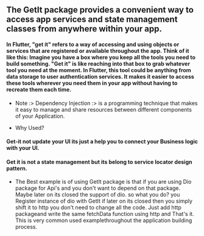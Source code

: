 ## The GetIt package provides a convenient way to access app services and state management classes from anywhere within your app.


#### In Flutter, "get it" refers to a way of accessing and using objects or services that are registered or available throughout the app. Think of it like this: Imagine you have a box where you keep all the tools you need to build something. "Get it" is like reaching into that box to grab whatever tool you need at the moment. In Flutter, this tool could be anything from data storage to user authentication services. It makes it easier to access these tools wherever you need them in your app without having to recreate them each time.


* Note :>  Dependency Injection :> is a programming technique that makes it easy to manage and share resources between different components of your Application.

* Why Used?

#### Get-it not update your UI its just a help you to connect your Business logic with your UI.


#### Get it is not a state management but its belong to service locator design pattern.




* The Best example is of using GetIt package is that if you are using Dio package for Api's and you don't want to depend on that package. Maybe later on its closed the support of  dio. so what you do? you Register instance of dio with GetIt if later on its closed then you simply shift it to http you don't need to change all the code. Just add http packageand write the same fetchData function using http and That's it. This is very common used examplethroughout the application building process. 


